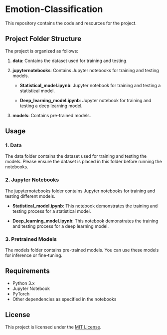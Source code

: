 # Emotion-Classification

This repository contains the code and resources for the project.

## Project Folder Structure

The project is organized as follows:

1. **data**: Contains the dataset used for training and testing.

2. **jupyternotebooks**: Contains Jupyter notebooks for training and testing models.

    - **Statistical_model.ipynb**: Jupyter notebook for training and testing a statistical model.
    
    - **Deep_learning_model.ipynb**: Jupyter notebook for training and testing a deep learning model.

3. **models**: Contains pre-trained models.

## Usage

### 1. Data

The data folder contains the dataset used for training and testing the models. Please ensure the dataset is placed in this folder before running the notebooks.

### 2. Jupyter Notebooks

The jupyternotebooks folder contains Jupyter notebooks for training and testing different models.

- **Statistical_model.ipynb**: This notebook demonstrates the training and testing process for a statistical model.

- **Deep_learning_model.ipynb**: This notebook demonstrates the training and testing process for a deep learning model.

### 3. Pretrained Models

The models folder contains pre-trained models. You can use these models for inference or fine-tuning.

## Requirements

- Python 3.x
- Jupyter Notebook
- PyTorch
- Other dependencies as specified in the notebooks

## License

This project is licensed under the [MIT License](LICENSE).
